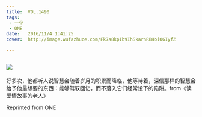 ```yaml
---
title:	VOL.1490
tags:
 - 一个
 - ONE
date:	2016/11/4 1:41:25
cover:	http://image.wufazhuce.com/Fk7a8kpIb9IhSkarnRBHoiOGIyfZ

---
```

![](http://image.wufazhuce.com/Fk7a8kpIb9IhSkarnRBHoiOGIyfZ)
---

好多次，他都听人说智慧会随着岁月的积累而降临，他等待着，深信那样的智慧会给予他最想要的东西：能够驾驭回忆，而不落入它们经常设下的陷阱。from《读爱情故事的老人》
 
Reprinted from ONE

